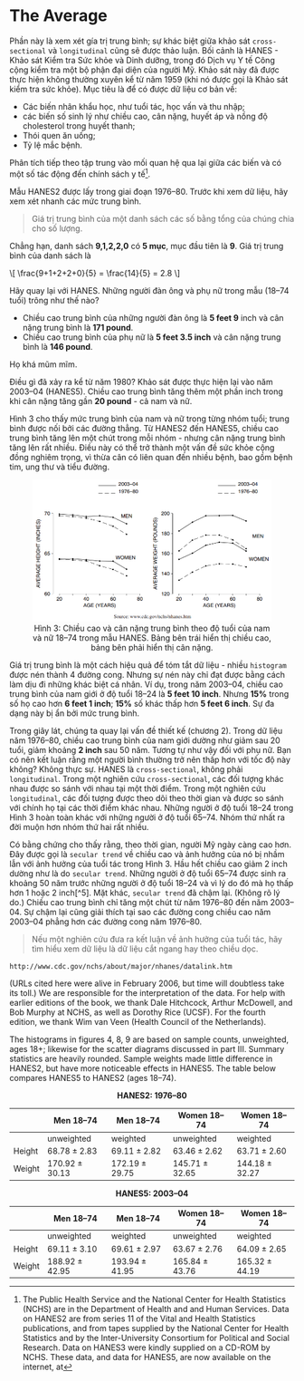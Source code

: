 # The Average

Phần này là xem xét gía trị trung bình; sự khác biệt giữa khảo sát `cross-sectional` và `longitudinal` cũng sẽ được thảo luận. Bối cảnh là HANES - Khảo sát Kiểm tra Sức khỏe và Dinh dưỡng, trong đó Dịch vụ Y tế Công cộng kiểm tra một bộ phận đại diện của người Mỹ. Khảo sát này đã được thực hiện không thường xuyên kể từ năm 1959 (khi nó được gọi là Khảo sát kiểm tra sức khỏe). Mục tiêu là để có được dữ liệu cơ bản về:

- Các biến nhân khẩu học, như tuổi tác, học vấn và thu nhập;
- các biến số sinh lý như chiều cao, cân nặng, huyết áp và nồng độ cholesterol trong huyết thanh;
- Thói quen ăn uống;
- Tỷ lệ mắc bệnh.

Phân tích tiếp theo tập trung vào mối quan hệ qua lại giữa các biến và có một số tác động đến chính sách y tế[^4].

Mẫu HANES2 được lấy trong giai đoạn 1976–80. Trước khi xem dữ liệu, hãy xem xét nhanh các mức trung bình.

> Giá trị trung bình của một danh sách các số bằng tổng của chúng chia cho số lượng.

Chẳng hạn, danh sách **9,1,2,2,0** có **5 mục**, mục đầu tiên là **9**. Giá trị trung bình của danh sách là

\\[
\frac{9+1+2+2+0}{5} = \frac{14}{5} = 2.8
\\]

Hãy quay lại với HANES. Những người đàn ông và phụ nữ trong mẫu (18–74 tuổi) trông như thế nào?

- Chiều cao trung bình của những người đàn ông là **5 feet 9** inch và cân nặng trung bình là **171 pound**.
- Chiều cao trung bình của phụ nữ là **5 feet 3.5 inch** và cân nặng trung bình là **146 pound**.

Họ khá mũm mĩm.

Điều gì đã xảy ra kể từ năm 1980? Khảo sát được thực hiện lại vào năm 2003–04 (HANES5). Chiều cao trung bình tăng thêm một phần inch trong khi cân nặng tăng gần **20 pound** - cả nam và nữ.

Hình 3 cho thấy mức trung bình của nam và nữ trong từng nhóm tuổi; trung bình được nối bởi các đường thẳng. Từ HANES2 đến HANES5, chiều cao trung bình tăng lên một chút trong mỗi nhóm - nhưng cân nặng trung bình tăng lên rất nhiều. Điều này có thể trở thành một vấn đề sức khỏe cộng đồng nghiêm trọng, vì thừa cân có liên quan đến nhiều bệnh, bao gồm bệnh tim, ung thư và tiểu đường.

<figure>
    <center><img src="fig3.png"></center>
    <center><figcaption>Hình 3: Chiều cao và cân nặng trung bình theo độ tuổi của nam và nữ 18–74 trong mẫu HANES. Bảng bên trái hiển thị chiều cao, bảng bên phải hiển thị cân nặng.</figcaption></center>
</figure>

Giá trị trung bình là một cách hiệu quả để tóm tắt dữ liệu - nhiều `histogram` được nén thành 4 đường cong. Nhưng sự nén này chỉ đạt được bằng cách làm dịu đi những khác biệt cá nhân. Ví dụ, trong năm 2003–04, chiều cao trung bình của nam giới ở độ tuổi 18–24 là **5 feet 10 inch**. Nhưng **15%** trong số họ cao hơn **6 feet 1 inch**; **15%** số khác thấp hơn **5 feet 6 inch**. Sự đa dạng này bị ẩn bởi mức trung bình.

Trong giây lát, chúng ta quay lại vấn đề thiết kế (chương 2). Trong dữ liệu năm 1976–80, chiều cao trung bình của nam giới dường như giảm sau 20 tuổi, giảm khoảng **2 inch** sau 50 năm. Tương tự như vậy đối với phụ nữ. Bạn có nên kết luận rằng một người bình thường trở nên thấp hơn với tốc độ này không? Không thực sự. HANES là `cross-sectional`, không phải `longitudinal`. Trong một nghiên cứu `cross-sectional`, các đối tượng khác nhau được so sánh với nhau tại một thời điểm. Trong một nghiên cứu `longitudinal`, các đối tượng được theo dõi theo thời gian và được so sánh với chính họ tại các thời điểm khác nhau. Những người ở độ tuổi 18–24 trong Hình 3 hoàn toàn khác với những người ở độ tuổi 65–74. Nhóm thứ nhất ra đời muộn hơn nhóm thứ hai rất nhiều.

Có bằng chứng cho thấy rằng, theo thời gian, người Mỹ ngày càng cao hơn. Đây được gọi là `secular trend` về chiều cao và ảnh hưởng của nó bị nhầm lẫn với ảnh hưởng của tuổi tác trong Hình 3. Hầu hết chiều cao giảm 2 inch dường như là do `secular trend`. Những người ở độ tuổi 65–74 được sinh ra khoảng 50 năm trước những người ở độ tuổi 18–24 và vì lý do đó mà họ thấp hơn 1 hoặc 2 inch[^5]. Mặt khác, `secular trend` đã chậm lại. (Không rõ lý do.) Chiều cao trung bình chỉ tăng một chút từ năm 1976–80 đến năm 2003–04. Sự chậm lại cũng giải thích tại sao các đường cong chiều cao năm 2003–04 phẳng hơn các đường cong năm 1976–80.

> Nếu một nghiên cứu đưa ra kết luận về ảnh hưởng của tuổi tác, hãy tìm hiểu xem dữ liệu là dữ liệu cắt ngang hay theo chiều dọc.

[^4]: The Public Health Service and the National Center for Health Statistics (NCHS) are in the Department of Health and and Human Services. Data on HANES2 are from series 11 of the Vital and Health Statistics publications, and from tapes supplied by the National Center for Health Statistics and by the Inter-University Consortium for Political and Social Research. Data on HANES3 were kindly supplied on a CD-ROM by NCHS. These data, and data for HANES5, are now available on the internet, at

```
http://www.cdc.gov/nchs/about/major/nhanes/datalink.htm
```

(URLs cited here were alive in February 2006, but time will doubtless take its toll.) We are responsible for the interpretation of the data. For help with earlier editions of the book, we thank Dale Hitchcock, Arthur McDowell, and Bob Murphy at NCHS, as well as Dorothy Rice (UCSF). For the fourth edition, we thank Wim van Veen (Health Council of the Netherlands).

The histograms in figures 4, 8, 9 are based on sample counts, unweighted, ages 18+; likewise for the scatter diagrams discussed in part III. Summary statistics are heavily rounded. Sample weights made little difference in HANES2, but have more noticeable effects in HANES5. The table below compares HANES5 to HANES2 (ages 18–74).

**<center>HANES2: 1976–80</center>**

|        | Men 18–74      | Men 18–74      | Women 18–74    | Women 18–74    |
| ------ | -------------- | -------------- | -------------- | -------------- |
|        | unweighted     | weighted       | unweighted     | weighted       |
| Height | 68.78 ± 2.83   | 69.11 ± 2.82   | 63.46 ± 2.62   | 63.71 ± 2.60   |
| Weight | 170.92 ± 30.13 | 172.19 ± 29.75 | 145.71 ± 32.65 | 144.18 ± 32.27 |

**<center>HANES5: 2003–04</center>**

|        | Men 18–74      | Men 18–74      | Women 18–74    | Women 18–74    |
| ------ | -------------- | -------------- | -------------- | -------------- |
|        | unweighted     | weighted       | unweighted     | weighted       |
| Height | 69.11 ± 3.10   | 69.61 ± 2.97   | 63.67 ± 2.76   | 64.09 ± 2.65   |
| Weight | 188.92 ± 42.95 | 193.94 ± 41.95 | 165.84 ± 43.76 | 165.32 ± 44.19 |
